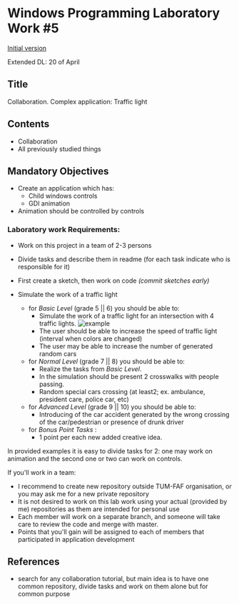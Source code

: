 # Windows Programming Laboratory Work #5
[Initial version](https://github.com/TUM-FAF/WP/edit/master/lab%235/README.md)

Extended DL: 20 of April

## Title
Collaboration. Complex application: Traffic light

## Contents
* Collaboration
* All previously studied things

## Mandatory Objectives
* Create an application which has:
  * Child windows controls
  * GDI animation
* Animation should be controlled by controls


### Laboratory work Requirements:
* Work on this project in a team of 2-3 persons 
* Divide tasks and describe them in readme (for each task indicate who is responsible for it)
* First create a sketch, then work on code  _(commit sketches early)_

* Simulate the work of a traffic light

  - for _Basic Level_ (grade 5 || 6) you should be able to:
    * Simulate the work of a traffic light for an intersection with 4 traffic lights.
    ![example](http://www.rms.nsw.gov.au/images/roads/safety-rules/roadrules/traffic-lights-car-a.jpg "Graphical example")
    * The user should be able to increase the speed of traffic light (interval when colors are changed)
    * The user may be able to increase the number of generated random cars 
  - for _Normal Level_ (grade 7 || 8) you should be able to:
    * Realize the tasks from _Basic Level_.
    * In the simulation should be present 2 crosswalks with people passing.
    * Random special cars crossing (at least2; ex. ambulance, president care, police car, etc)
  - for _Advanced Level_ (grade 9 || 10) you should be able to:
    * Introducing of the car accident generated by the wrong crossing of the car/pedestrian or presence of drunk driver
  - for _Bonus Point Tasks_ :
    * 1 point per each new added creative idea. 

In provided examples it is easy to divide tasks for 2: one may work on animation and the second one or two can work on controls.

If you'll work in a team:
* I recommend to create new repository outside TUM-FAF organisation, or you may ask me for a new private repository
* It is not desired to work on this lab work using your actual (provided by me) repositories as them are intended for personal use
* Each member will work on a separate branch, and someone will take care to review the code and merge with master.
* Points that you'll gain will be assigned to each of members that participated in application development

## References
* search for any collaboration tutorial, but main idea is to have one common repository, divide tasks and work on them alone but for common purpose 
